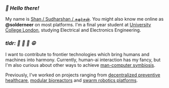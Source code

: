 ### _👋 Hello there!_
My name is [Shan / Sudharshan / சுதர்சன்](https://solderneer.me/). You might also know me online as **@solderneer** on most platforms. I'm a final year student at [University College London](https://ucl.ac.uk), studying Electrical and Electronics Engineering.

### _tldr: 🤖 🧠 🦾 ☮️_
I want to contribute to frontier technologies which bring humans and machines into harmony. Currently, human-ai interaction has my fancy, but I'm also curious about other ways to achieve [man-computer symbiosis](https://en.wikipedia.org/wiki/Man-Computer_Symbiosis).

Previously, I've worked on projects ranging from [decentralized preventive healthcare](https://hea.care), [modular bioreactors](https://www.dynacyte.com/) and [swarm robotics platforms](https://github.com/makerforceio/Sentibots).
